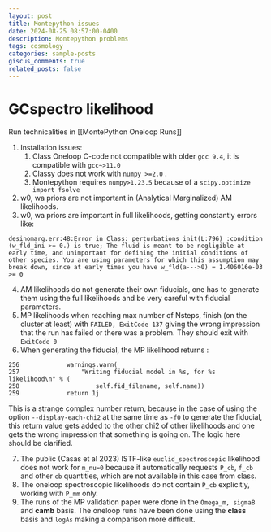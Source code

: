 ```yaml
---
layout: post
title: Montepython issues
date: 2024-08-25 08:57:00-0400
description: Montepython problems
tags: cosmology
categories: sample-posts
giscus_comments: true
related_posts: false
---
```


# GCspectro likelihood

Run technicalities in [[MontePython Oneloop Runs]] 

1. Installation issues:
	1.  Class Oneloop C-code not compatible with older `gcc 9.4`, it is compatible with `gcc~>11.0`  
	2.  Classy does not work with `numpy >=2.0` .  
	3. Montepython requires `numpy>1.23.5`  because of a `scipy.optimize import fsolve`  
2. w0, wa priors are not important in (Analytical Marginalized) AM likelihoods.
3. w0, wa priors are important in full likelihoods, getting constantly errors like: 
   
```
desinomarg.err:48:Error in Class: perturbations_init(L:796) :condition (w_fld_ini >= 0.) is true; The fluid is meant to be negligible at early time, and unimportant for defining the initial conditions of other species. You are using parameters for which this assumption may break down, since at early times you have w_fld(a--->0) = 1.406016e-03 >= 0
```

4.  AM likelihoods do not generate their own fiducials, one has to generate them using the full likelihoods and be very careful with fiducial parameters.
5.  MP likelihoods when reaching max number of Nsteps, finish (on the cluster at least) with `FAILED, ExitCode 137`  giving the wrong impression that the run has failed or there was a problem. They should exit with `ExitCode 0` 
6.  When generating the fiducial, the MP likelihood returns : 

```
256             warnings.warn(
257                 "Writing fiducial model in %s, for %s likelihood\n" % (
258                     self.fid_filename, self.name))
259             return 1j

```

   This is a strange complex number return, because in the case of using the option `--display-each-chi2`  at the same time as `-f0`  to generate the fiducial, this return value gets added to the other chi2 of other likelihoods and one gets the wrong impression that something is going on.  The logic here should be clarified.

7. The public (Casas et al 2023) ISTF-like `euclid_spectroscopic` likelihood does not work for `m_nu=0`  because it automatically requests `P_cb`, `f_cb` and other `cb` quantities, which are not available in this case from class.
8. The oneloop spectroscopic likelihoods do not contain `P_cb`  explicitly, working with `P_mm` only.
9.  The runs of the MP validation paper were done in the `Omega_m, sigma8` and **camb** basis. The oneloop runs have been done using the **class** basis and `logAs`  making a comparison more difficult.